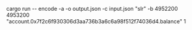 cargo run -- encode -a -o output.json -c input.json "slr" -b 4952200 4953200 "account.0x7f2c6f930306d3aa736b3a6c6a98f512f74036d4.balance" 1
